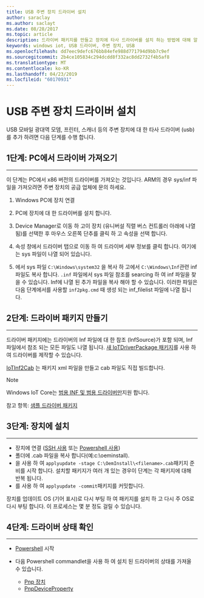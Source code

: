 ```yaml
---
title: USB 주변 장치 드라이버 설치
author: saraclay
ms.author: saclayt
ms.date: 08/28/2017
ms.topic: article
description: 드라이버 패키지를 만들고 장치에 타사 드라이버를 설치 하는 방법에 대해 알아봅니다.
keywords: windows iot, USB 드라이버, 주변 장치, USB
ms.openlocfilehash: dd7eec9defc676bb84efe988d771794d9bb7c9ef
ms.sourcegitcommit: 2b4ce105834c294dcdd8f332ac8dd2732f4b5af8
ms.translationtype: MT
ms.contentlocale: ko-KR
ms.lasthandoff: 04/23/2019
ms.locfileid: "60170931"
---
```

# <a name="install-usb-peripheral-drivers"></a>USB 주변 장치 드라이버 설치
USB 모바일 광대역 모뎀, 프린터, 스캐너 등의 주변 장치에 대 한 타사 드라이버 (usb)를 추가 하려면 다음 단계를 수행 합니다. 

## <a name="step-1-get-drivers-from-pc"></a>1단계: PC에서 드라이버 가져오기
___
이 단계는 PC에서 x86 버전의 드라이버를 가져오는 것입니다. ARM의 경우 sys/inf 파일을 가져오려면 주변 장치의 공급 업체에 문의 하세요.


1. Windows PC에 장치 연결

2. PC에 장치에 대 한 드라이버를 설치 합니다.

3. Device Manager로 이동 하 고이 장치 (유니버설 직렬 버스 컨트롤러 아래에 나열 됨)를 선택한 후 마우스 오른쪽 단추를 클릭 하 고 속성을 선택 합니다.

4. 속성 창에서 드라이버 탭으로 이동 하 여 드라이버 세부 정보를 클릭 합니다. 여기에는 sys 파일이 나열 되어 있습니다.

5. 에서 sys 파일 `C:\Windows\system32` 을 복사 하 고에서 `C:\Windows\Inf`관련 inf 파일도 복사 합니다. `.inf` 파일에서 sys 파일 참조를 searcing 하 여 inf 파일을 찾을 수 있습니다. Inf에 나열 된 추가 파일을 복사 해야 할 수 있습니다. 이러한 파일은 다음 단계에서를 사용할 `inf2pkg.cmd` 때 생성 되는 inf_filelist 파일에 나열 됩니다.


## <a name="step-2-create-a-driver-package"></a>2단계: 드라이버 패키지 만들기
___

드라이버 패키지에는 드라이버의 Inf 파일에 대 한 참조 (InfSource)가 포함 되며, Inf 파일에서 참조 되는 모든 파일도 나열 됩니다. [새 IoTDriverPackage 패키지](https://github.com/ms-iot/iot-adk-addonkit/tree/master/Tools/IoTCoreImaging/Docs/Add-IoTDriverPackage.md)를 사용 하 여 드라이버를 제작할 수 있습니다.

[IoTInf2Cab](https://github.com/ms-iot/iot-adk-addonkit/tree/master/Tools/IoTCoreImaging/Docs/New-IoTInf2Cab.md) 는 패키지 xml 파일을 만들고 cab 파일도 직접 빌드합니다.

> [!NOTE]
> Windows IoT Core는 [범용 INF 및 범용 드라이버만](https://docs.microsoft.com/en-us/windows-hardware/drivers/develop/getting-started-with-universal-drivers)지원 합니다.


참고 항목: [샘플 드라이버 패키지](https://github.com/ms-iot/iot-adk-addonkit/tree/master/Workspace/Source-arm/BSP/CustomRpi2/Packages/CustomRPi2.GPIO) 

## <a name="step-3-install-on-device"></a>3단계: 장치에 설치
___

* 장치에 연결 ([SSH 사용](../connect-your-device/ssh.md) 또는 [Powershell 사용](../connect-your-device/powershell.md))
* 폴더에 .cab 파일을 복사 합니다(예:c:\oeminstall).<filename>
* 을 사용 하 여 `applyupdate -stage C:\OemInstall\<filename>.cab`패키지 준비를 시작 합니다. 설치할 패키지가 여러 개 있는 경우이 단계는 각 패키지에 대해 반복 됩니다.
* 를 사용 하 여 `applyupdate -commit`패키지를 커밋합니다.

장치를 업데이트 OS (기어 표시)로 다시 부팅 하 여 패키지를 설치 하 고 다시 주 OS로 다시 부팅 합니다. 이 프로세스는 몇 분 정도 걸릴 수 있습니다.

## <a name="step-4-check-status-of-driver"></a>4단계: 드라이버 상태 확인
___

* [Powershell](../connect-your-device/PowerShell.md) 시작
* 다음 Powershell commandlet을 사용 하 여 설치 된 드라이버의 상태를 가져올 수 있습니다.

    * [Pnp 장치](https://docs.microsoft.com/powershell/module/pnpdevice/get-pnpdevice?view=win10-ps)
    * [PnpDeviceProperty](https://docs.microsoft.com/powershell/module/pnpdevice/get-pnpdeviceproperty?view=win10-ps)
    
